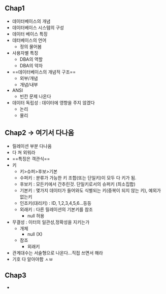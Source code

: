 ## Chap1
- 데이터베이스의 개념
- 데이터베이스 시스템의 구성
- 데이터 베이스 특징
- 데터베이스의 언어
	- 정의 물어봄
- 사용자별 특징
	- DBA의 역할
	- DBA의 약자
-  ==데이터베이스의 개념적 구조==
	- 외부/개념
	- 개념/내부
- ANSI
	- 빈칸 문제 나온다
- 데이터 독립성 : 데이터에 영향을 주지 않겠다
	- 논리
	- 물리

## Chap2 -> 여기서 다나옴
- 릴레이션 부분 다나옴
- 다 쳐 외워라
- ==특징은 객관식==
- 키
	- 키>슈퍼>후보>기본
	- 수퍼키 : 분류가 가능한 키 조합(또는 단일키)이 모두 다 키가 됨.
	- 후보키 : 모든키에서 간추린것. 단일키로서의 슈퍼키 (최소집합)
	- 기본키 : 몇가지 데이터가 들어와도 식별되는 키(중복이 되지 않는 키), 예외가 없는키
	- 인조키(대리키) : ID, 1,2,3,4,5,6...등등
	- 외래키 : 다른 릴레이션의 기본키를 참조
		- null 허용
- 무결성 : 이터의 일관성,정확성을 지키는가
	- 개체
		- null (X)
	- 참조
		- 외래키
- 관계대수는 서술형으로 나온다...직접 쓰면서 해라
- 기호 다 알아야함 ㅅㅂ

## Chap3
- 